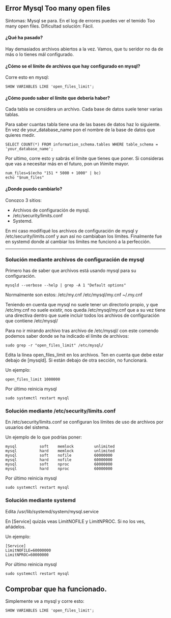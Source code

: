 ## Error Mysql Too many open files

Síntomas: Mysql se para. En el log de errores puedes ver el temido Too many open files.
Dificultad solución: Fácil.


#### ¿Qué ha pasado?
Hay demasiados archivos abiertos a la vez. Vamos, que tu seridor no da de más o lo tienes mál configurado.

#### ¿Cómo se el límite de archivos que hay configurado en mysql?
Corre esto en mysql:
```console
SHOW VARIABLES LIKE 'open_files_limit';
```

#### ¿Cómo puedo saber el límite que debería haber?
Cada tabla se considera un archivo. Cada base de datos suele tener varias tablas.

Para saber cuantas tabla tiene una de las bases de datos haz lo siguiente. En vez de your_database_name pon el nombre de la base de datos que quieres medir.
```console
SELECT COUNT(*) FROM information_schema.tables WHERE table_schema = 'your_database_name';
```

Por ultimo, corre esto y sabrás el límite que tienes que poner. Si consideras que vas a necesitar más en el futuro, pon un lñimite mayor.
```console
num_files=$(echo "151 * 5000 + 1000" | bc)
echo "$num_files"
```

#### ¿Donde puedo cambiarlo?
Conozco 3 sitios:
- Archivos de configuración de mysql.
- /etc/security/limits.conf
- Systemd.

En mi caso modifiqué los archivos de configuración de mysql y /etc/security/limits.conf y aun así no cambiaban los límites. Finalmente fue en systemd donde al cambiar los límites me funcionó a la perfección.

---

### Solución mediante archivos de configuración de mysql

Primero has de saber que archivos está usando mysql para su configuración.
```console
mysqld --verbose --help | grep -A 1 "Default options"
```
Normalmente son estos: /etc/my.cnf /etc/mysql/my.cnf ~/.my.cnf

Teniendo en cuenta que mysql no suele tener un directorio propio, y que /etc/my.cnf no suele existir, nos queda /etc/mysql/my.cnf  que a su vez tiene una directiva dentro que suele incluir todos los archivos de configuración que contiene /etc/mysql/

Para no ir mirando archivo tras archivo de /etc/mysql/ con este comendo podemos saber donde se ha indicado el límite de archivos:
```console
sudo grep -r "open_files_limit" /etc/mysql/
```
Edita la línea open_files_limit en los archivos. Ten en cuenta que debe estar debajo de [mysqld]. Si están debajo de otra sección, no funcionará.

Un ejemplo:
```console
open_files_limit 1000000
```
Por último reinicia mysql
```console
sudo systemctl restart mysql
```

### Solución mediante /etc/security/limits.conf

En /etc/security/limits.conf se configuran los límites de uso de archivos por usuarios del sistema.

Un ejemplo de lo que podrías poner:
```console
mysql          soft    memlock         unlimited
mysql          hard    memlock         unlimited
mysql          soft    nofile          60000000
mysql          hard    nofile          60000000
mysql          soft    nproc           60000000
mysql          hard    nproc           60000000
```
Por último reinicia mysql
```console
sudo systemctl restart mysql
```

### Solución mediante systemd

Edita  /usr/lib/systemd/system/mysql.service

En [Service] quizás veas LimitNOFILE y LimitNPROC. Si no los ves, añádelos.

Un ejemplo:
```console
[Service]
LimitNOFILE=60000000
LimitNPROC=60000000
```
Por último reinicia mysql
```console
sudo systemctl restart mysql
```


## Comprobar que ha funcionado.
Simplemente ve a mysql y corre esto:
```console
SHOW VARIABLES LIKE 'open_files_limit';
```
